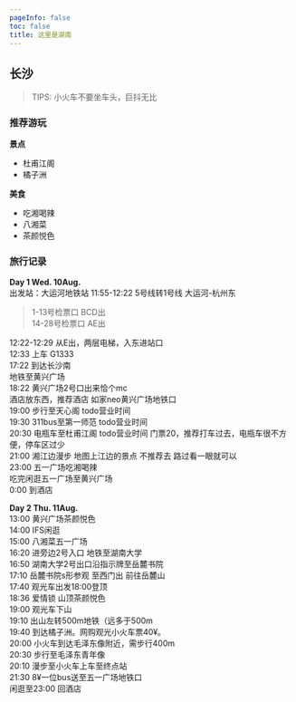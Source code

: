 ```yaml
---
pageInfo: false
toc: false
title: 这里是湖南
---
```


## 长沙

> TIPS: 小火车不要坐车头，巨抖无比

### 推荐游玩

**景点**

- 杜甫江阁
- 橘子洲

**美食**

- 吃湘喝辣
- 八湘菜
- 茶颜悦色

### 旅行记录

**Day 1 Wed. 10Aug.**  
出发站：大运河地铁站
11:55-12:22 5号线转1号线 大运河-杭州东

> 1-13号检票口 BCD出  
> 14-28号检票口 AE出  

12:22-12:29 从E出，两层电梯，入东进站口    
12:33 上车 G1333  
17:22 到达长沙南  
地铁至黄兴广场    
18:22 黄兴广场2号口出来恰个mc  
酒店放东西，推荐酒店 如家neo黄兴广场地铁口  
19:00 步行至天心阁 todo营业时间  
19:30 311bus至第一师范 todo营业时间  
20:30 电瓶车至杜甫江阁 todo营业时间 门票20，推荐打车过去，电瓶车很不方便，停车区过少     
21:00 湘江边漫步 地图上江边的景点 不推荐去 路过看一眼就可以    
23:00 五一广场吃湘喝辣  
吃完闲逛五一广场至黄兴广场  
0:00 到酒店  

**Day 2 Thu. 11Aug.**  
13:00 黄兴广场茶颜悦色  
14:00 IFS闲逛  
15:00 八湘菜五一广场  
16:20 进旁边2号入口 地铁至湖南大学  
16:50 湖南大学2号出口沿指示牌至岳麓书院  
17:10 岳麓书院s形参观 至西门出 前往岳麓山  
17:40 观光车出发18:00登顶  
18:36 爱情锁 山顶茶颜悦色  
19:00 观光车下山  
19:10 出山左转500m地铁（远多于500m  
19:40 到达橘子洲。网购观光小火车票40¥。  
20:00 小火车到达毛泽东像附近，需步行400m  
20:30 步行至毛泽东青年像  
20:10 漫步至小火车上车至终点站  
21:30 8¥一位bus送至五一广场地铁口  
闲逛至23:00 回酒店    

